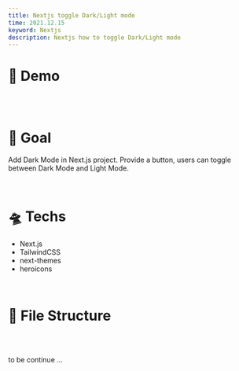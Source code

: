 ```yaml
---
title: Nextjs toggle Dark/Light mode
time: 2021.12.15
keyword: Nextjs
description: Nextjs how to toggle Dark/Light mode
---
```


<WidgetsMdHeader :title="title" :time="time"></WidgetsMdHeader>

# 🚀 Demo

<br/>
<br/>

# 🎯 Goal

Add Dark Mode in Next.js project. Provide a button, users can toggle between Dark Mode and Light Mode.

<br/>

# 🛸 Techs

- Next.js
- TailwindCSS
- next-themes
- heroicons

<br />

# 🌲 File Structure

```javascript

```

<br/>

to be continue ...
